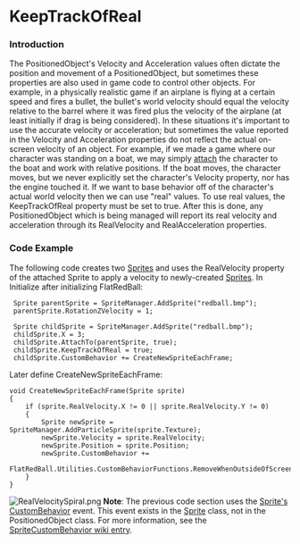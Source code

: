 # KeepTrackOfReal

### Introduction

The PositionedObject's Velocity and Acceleration values often dictate the position and movement of a PositionedObject, but sometimes these properties are also used in game code to control other objects. For example, in a physically realistic game if an airplane is flying at a certain speed and fires a bullet, the bullet's world velocity should equal the velocity relative to the barrel where it was fired plus the velocity of the airplane (at least initially if drag is being considered). In these situations it's important to use the accurate velocity or acceleration; but sometimes the value reported in the Velocity and Acceleration properties do not reflect the actual on-screen velocity of an object. For example, if we made a game where our character was standing on a boat, we may simply [attach](../../../frb/docs/index.php) the character to the boat and work with relative positions. If the boat moves, the character moves, but we never explicitly set the character's Velocity property, nor has the engine touched it. If we want to base behavior off of the character's actual world velocity then we can use "real" values. To use real values, the KeepTrackOfReal property must be set to true. After this is done, any PositionedObject which is being managed will report its real velocity and acceleration through its RealVelocity and RealAcceleration properties.

### Code Example

The following code creates two [Sprites](../../../frb/docs/index.php) and uses the RealVelocity property of the attached Sprite to apply a velocity to newly-created [Sprites](../../../frb/docs/index.php). In Initialize after initializing FlatRedBall:

```
 Sprite parentSprite = SpriteManager.AddSprite("redball.bmp");
 parentSprite.RotationZVelocity = 1;

 Sprite childSprite = SpriteManager.AddSprite("redball.bmp");
 childSprite.X = 3;
 childSprite.AttachTo(parentSprite, true);
 childSprite.KeepTrackOfReal = true;
 childSprite.CustomBehavior += CreateNewSpriteEachFrame;
```

Later define CreateNewSpriteEachFrame:

```
void CreateNewSpriteEachFrame(Sprite sprite)
{
    if (sprite.RealVelocity.X != 0 || sprite.RealVelocity.Y != 0)
    {
        Sprite newSprite = SpriteManager.AddParticleSprite(sprite.Texture);
        newSprite.Velocity = sprite.RealVelocity;
        newSprite.Position = sprite.Position;
        newSprite.CustomBehavior += 
          FlatRedBall.Utilities.CustomBehaviorFunctions.RemoveWhenOutsideOfScreen;
    }
}
```

![RealVelocitySpiral.png](../../../.gitbook/assets/migrated\_media-RealVelocitySpiral.png) **Note**: The previous code section uses the [Sprite's](../../../frb/docs/index.php) [CustomBehavior](../../../frb/docs/index.php) event. This event exists in the [Sprite](../../../frb/docs/index.php) class, not in the PositionedObject class. For more information, see the [SpriteCustomBehavior wiki entry](../../../frb/docs/index.php).
